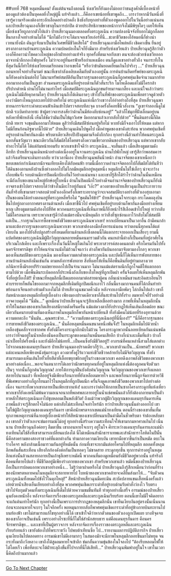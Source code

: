 ##บทที่ 768 หลุมหมื่นคน!
ตั้งแต่ต้นจนถึงตอนนี้ ซ่งเชวียก็ยังมองไม่ออกว่าชนสูงศักดิ์เบื้องหน้าที่มองดูแล้วต้องเป็นบุคคลยิ่งใหญ่ผู้นี้ แท้จริงแล้ว...ก็คืออาเขยน้อยที่เขาพูดถึง...
เกรงว่าหากมีวันหนึ่งที่เขารู้ความจริงคงต้องกระอักเลือดอย่างบ้าคลั่ง ชิงชังกับทุกอย่างที่ตัวเองพูดออกไปในวันนี้อย่างแน่นอน
และป๋ายเสี่ยวฉุนเองก็เชี่ยวชาญในการปกปิด ด้วยประสิทธิภาพของหน้ากากจึงไม่มีพิรุธใดๆ เผยให้เห็น เมื่อซ่งเชวียถูกลากตัวไปแล้ว ป๋ายเสี่ยวฉุนมองตลอดทั้งตระกูลเฉิน ความปลงอนิจจังที่บอกไม่ถูกก็ลอยขึ้นกลางใจอย่างห้ามไม่ได้
“นึกไม่ถึงว่าจะได้มาเจอเชวียเอ๋อร์ที่นี่...ชะตาชีวิตของไอ้หมอนี่ก็ช่างน่าเวทนายิ่งนัก ดันถูกจับมาเป็นหินวิเศษที่มีชีวิตเสียได้” ป๋ายเสี่ยวฉุนเอามือไพล่หลัง เชิดคางขึ้น ยืนอยู่ตรงกลางลานบ้านตระกูลเฉิน ความปลดปลงในใจก็ยิ่งมีมาก
สำหรับซ่งเชวียแล้ว ป๋ายเสี่ยวฉุนรู้สึกว่าตัวเองก็คือดาวนำโชคดวงใหญ่ของอีกฝ่ายอย่างแท้จริง ทุกครั้งที่ตนเจอกับเขา ตนจะต้องช่วยซ่งเชวียออกมาจากน้ำลึกกองไฟทุกครั้ง ไม่ว่าจะอยู่ที่นครฟ้าหรือกำแพงเมือง ตนก็ดูแลเขาอย่างทั่วถึง จนกระทั่งในที่สุดวันนี้ก็ทำให้ซ่งเชวียยอมเรียกตนว่าอาเขยได้
“หรือว่าข้ามันยอดเยี่ยมเกินไปจริงๆ ...” ป๋ายเสี่ยวฉุนถอนหายใจอย่างรื่นรมย์ ขณะที่เขากำลังเคลิบเคลิ้มกับตัวเองอยู่นั้น การค้นบ้านยึดทรัพย์ของตระกูลเฉินก็ยังคงดำเนินต่อไป
ไม่นานทรัพย์สมบัติอันเป็นรากฐานของตระกูลเฉินก็ถูกศพหุ่นเชิดจำนวนมากย้ายออกมากองกันเป็นภูเขา ส่วนคนตระกูลเฉินที่อยู่รอบด้านก็ตัวสั่นระริก โมโหเดือดแต่ไม่มีใครกล้าปริปากตำหนิ
ผ่านไปไม่นานเท่าไหร่ เมื่อสมบัติตระกูลเฉินถูกขนย้ายมาจนเกลี้ยง และแน่ใจแล้วว่าตระกูลเฉินไม่มีภัยคุกคามใดๆ ป๋ายเสี่ยวฉุนถึงได้เดินอาดๆ เข้าไปในที่พักของตระกูลเฉินเพื่อตรวจดูด้วยตัวเองว่ามีตรงไหนถูกละเลยไปบ้างหรือไม่
ตระกูลเฉินแห่งนี้กว้างขวางโอ่อ่าอย่างถึงที่สุด ป๋ายเสี่ยวฉุนพาชายฉกรรจ์เกราะดำตบะคนฟ้าเดินเข้าไปตรวจสอบทีละจุด บางครั้งก็คอยชี้นิ้วสั่งงาน
“ภูเขาจำลองนี้ดูไม่ปกติ ระเบิดทำลายซะ ข้าผู้ตรวจการสงสัยว่าด้านในมีห้องลับซ่อนอยู่!”
“แล้วก็ไข่มุกที่ฝังเลื่อมอยู่บนหลังคาที่พักหลังนี้ เห็นได้ชัดว่ามันเป็นไข่มุกวิเศษ งัดออกมาแล้วเอากลับไปด้วย”
“พื้นดินตรงนี้ก็ผิดปกติ ทหาร จงขุดมันออกมาให้หมด ดูสิว่ายังมีสมบัติซ่อนอยู่หรือไม่ หากยังมีก็จงเอาไปให้หมด แต่หากไม่มีก็ขนก้อนอิฐพวกนี้ไปด้วย” ป๋ายเสี่ยวฉุนเดินไปพูดไป เมื่อคำพูดของเขาดังสะท้อน พวกศพหุ่นเชิดที่อยู่รอบด้านก็พากันลงมือ พริบตาเดียวเสียงปึงปังตูมตามจึงดังกึกก้อง
ทุกอย่างนี้ล้วนทำให้คนตระกูลเฉินอกสั่นขวัญผวา ขณะเดียวกันก็สัมผัสได้โดยตรงถึงความเขี้ยวลากดินของป๋ายเสี่ยวฉุน
แต่พวกเขากลับทำอะไรไม่ได้ ได้แต่ก้มหน้ายอมรับ พวกเขาเข้าใจดีว่า ตระกูลเฉิน...จบสิ้นแล้ว
เมื่อเสียงตูมตามดังอึกทึก ป๋ายเสี่ยวฉุนเดินหน้าอย่างต่อเนื่องอยู่ในจวนตระกูลเฉิน ผ่านไปพักใหญ่ เขารู้สึกว่าพอสมควรแล้วจึงเตรียมจะเดินทางกลับ ทว่าเวลานี้เอง ป๋ายเสี่ยวฉุนพลันนิ่วหน้า
อำนาจจิตของเขาเหนือกว่าขอบเขตก่อกำเนิดมากนักจนเทียบเคียงได้กับคนฟ้า ยามนี้เมื่อกวาดอำนาจจิตออกไปก็สัมผัสได้ทันทีว่าใต้ดินของลานหลังบ้านซึ่งห่างออกไปไม่ไกลมีหลุมลึกอยู่หลุมหนึ่ง
หลุมลึกนั้นไม่ใช่เล็กๆ น่าจะกว้างเกือบพันจั้ง รอบด้านมีการปิดผนึกป้องกันไว้อย่างแน่นหนา และเขาก็รู้สึกได้รำไรว่าด้านในนั้นเหมือนจะมีถังเก็บของขนาดใหญ่ยักษ์อยู่ใบหนึ่ง ด้านในปิดผนึกไว้อย่างดีจนอำนาจจิตของป๋ายเสี่ยวฉุนก็ยังมิอาจตรงเข้าไปตรวจสอบได้ว่าข้างในมีอะไรอยู่กันแน่
“เอ๊ะ?” ดวงตาของป๋ายเสี่ยวฉุนเป็นประกายวาบ อันที่จริงที่เขามาตรวจสอบด้วยตัวเองอีกครั้งก็เพราะอยากดูว่าจะเจอสมบัติบางอย่างที่ตัวเองฮุบเอามาเป็นของตนได้อย่างตอนอยู่ที่ตระกูลหลี่หรือไม่
“ขุดมันให้ข้า!” ป๋ายเสี่ยวฉุนใจกระตุก กระโดดผลุงบินขึ้นไปอยู่กลางอากาศตรงลานด้านหลัง เมื่อเขาชี้นิ้วไป ศพหุ่นเชิดที่อยู่รอบด้านก็พากันลงมืออย่างเหี้ยมหาญ
เสียงตูมตามดังก้องไปสี่ทิศ พวกคนตระกูลเฉินที่เห็นภาพนี้ก็ยิ่งหน้าไร้สีเลือดเข้าไปใหญ่ ทว่ากลับไม่มีใครลนลาน เพราะพวกเขารู้ดีว่าถึงแม้ตรงนั้นจะมีหลุมลึก ทว่าสิ่งที่ซุกซ่อนเอาไว้กลับไม่ใช่สมบัติ แต่เป็น...รากฐานในการซื้อขายพลังชีวิตของตระกูลเฉินพวกเขา!
หากเปลี่ยนมาเป็นเวลาอื่น ถ้ามีคนกล้ามาแตะต้องรากฐานของตระกูลเฉินพวกเขา พวกเขาต้องลงมือสังหารแน่นอน ทว่าตอนนี้ทุกคนได้แต่เงียบงัน มองไปยังสิ่งปลูกสร้างทั้งหมดที่ลานด้านหลังซึ่งตอนนี้ได้แตกกระจายออกเป็นเสี่ยงๆ
ยามนี้แปดทิศของตระกูลเฉินมีผู้ฝึกวิญญาณหลายหมื่นคนมารวมตัวกัน คนเหล่านี้ต่างก็เป็นคนที่อยู่อาศัยในบริเวณใกล้เคียง และก็เพราะเรื่องในวันนี้ใหญ่โตเกินไป พระยาสวรรค์สองคนตกต่ำ ครึกโครมกันไปทั้งนครจักรพรรดิขุย ทำให้คนจำนวนนับไม่ถ้วนใจแกว่ง ต่างก็พากันบินออกมาจับตามองไกลๆ
พวกเขามองเห็นสมบัติของตระกูลเฉิน มองเห็นความตกต่ำของตระกูลเฉิน และบัดนี้ก็ได้เห็นการพังทลายของลานบ้านด้านหลังนั่นเช่นกัน
ตามหลังการพังทลาย สิ่งที่เผยให้เห็นก็คือพื้นดินที่อยู่ท่ามกลางเวทอภินิหารซึ่งมีรอยปริร้าวแผ่ขยายออกไปเป็นจำนวนมาก ไม่นานแม้แต่ตราผนึกก็ถูกโจมตีให้แตกออกตามไปด้วย เมื่อพื้นดินระเบิดออกก็ประหนึ่งถังเก็บของใบใหญ่ที่ถูกเปิดฝา ครั้นจึงเผยให้เห็นหลุมลึกพันจั้งที่อยู่เบื้องใต้!!
ชั่วขณะที่หลุมลึกนี้เปิดเผยออกมาต่อสายตาผู้คน กลิ่นเน่าเหม็นชวนสะอิดสะเอียนไร้คำบรรยายก็พลันโชยออกมาจากหลุมลึกที่เดิมทีถูกปิดผนึกเอาไว้ กลิ่นนี้แรงมากจนคนที่ได้กลิ่นทำท่าขย้อนอาเจียนอย่างห้ามตัวเองไม่ได้
ป๋ายเสี่ยวฉุนขมวดคิ้วฉับ หลังจากเอามือพัดๆ ไล่กลิ่นไปแล้ว เขาก็ก้มหน้าลงมองหลุมลึกที่อยู่เบื้องล่าง เพียงมองปราดเดียวเขาก็สั่นสะท้านไปทั้งร่าง ลมหายใจถี่รัวอย่างมิอาจควบคุมได้
“นี่มัน...” ดูเหมือนว่าป๋ายเสี่ยวฉุนจะรู้สึกเหลือเชื่ออย่างมาก ภาพที่เห็นในหลุมลึกนั้นทำให้ในสมองของเขาเกิดเสียงอสนีบาตดังครืนครั่น แม้แต่ดวงตาก็ยังปรากฏให้เห็นเส้นเลือดฝอย
ขณะเดียวกันคนรอบด้านที่มองเห็นภาพในหลุมลึกก็พากันหน้าเปลี่ยนสี ทั้งยังมีคนไม่น้อยที่ร้องอุทานด้วยความตกตะลึง
“นั่นมัน...คุณพระช่วย...”
“ความลับของตระกูลเฉินอยู่ที่นี่นี่เอง!!”
“นี่ก็คือรากฐานของการขายพลังชีวิตของตระกูลเฉิน...”
นั่นคือหลุมหมื่นคนขนาดหนึ่งพันจั้ง!!
ในหลุมลึกเต็มไปด้วยน้ำเหลืองขุ่นคลั่กจากซากศพ ทั้งยังมีโครงกระดูกอีกนับไม่ถ้วน โครงกระดูกพวกนั้นลอยเบียดกันแน่นขนัด เกรงว่าที่จมอยู่ในน้ำเหลืองนั่นคงเป็นกระดูกของคนเกินหมื่นคนเสียอีก บ้างก็เน่าเละเต็มที่แล้ว บ้างก็เน่าเปื่อยไปครึ่งหนึ่ง และยังมีอีกไม่น้อยที่...เป็นคนซึ่งยังมีชีวิตอยู่!!
อาภรณ์ที่คนเหล่านี้สวมใส่แตกต่างไปจากคนของแดนทุรกันดาร ป๋ายเสี่ยวฉุนมองปราดเดียวก็รู้ว่า...พวกเขาล้วนเป็น...นักพรต!!
พวกเขาแต่ละคนเหลือเพียงหนังหุ้มกระดูก ดวงตาทั้งคู่ไร้แววแห่งชีวิตชีวาคล้ายกับไม่มีจิตวิญญาณ ทั้งยังสามารถมองเห็นเส้นใยยั้วเยี้ยสีดำที่เลื้อยขยุกขยิกอยู่ในร่างของพวกเขา คอยดึงเอาพลังชีวิตของพวกเขามาอย่างต่อเนื่อง...พอจะจินตนาการได้เลยว่านักพรตทุกคนที่อยู่ในหลุมลึกแห่งนี้ต้องถูกคนจับตัวมาเป็นๆ จากนั้นก็ถูกค้นวิญญาณ!
ภายใต้การถูกฝืนบังคับค้นวิญญาณ จิตวิญญาณของพวกเขาจึงแหลกสลายไปนานแล้ว ที่เหลืออยู่จึงมีเพียงเรือนกายที่ยังเหลือลมหายใจ และพอเรือนกายนี้ถูกจัดการด้วยวิธีที่พิเศษบางอย่างก็ถูกโยนมาไว้ในหลุมลึกที่ถูกปิดผนึก ครั้นจึงดูดเอาพลังชีวิตของพวกเขาไปอย่างต่อเนื่อง จนกระทั่งพวกเขากลายเป็นเพียงซากแห้ง!
และเกรงว่าต่อให้กลายเป็นซากโครงกระดูกที่แห้งเหี่ยว พวกเขาก็ยังคงหนีไม่พ้นความอเนจอนาถที่พอศพละลายอยู่ในน้ำแช่ศพนั่นแล้วก็ยังต้องกลายมาเป็นตัวยาหลักให้ตระกูลเฉินเอาไปชุบหลอมเป็นพลังชีวิต!
ถึงแม้ว่าพวกผู้ฝึกวิญญาณของแดนทุรกันดารเห็นภาพนี้แล้วจะรู้สึกตกใจไม่น้อย แต่กลับไม่สะเทือนใจเท่าไหร่นัก ทว่าป๋ายเสี่ยวฉุนนั้นต่างออกไป เขาไม่ใช่ผู้ฝึกวิญญาณของแดนทุรกันดาร เขาคือนักพรตจากเขตแม่น้ำทงเทียน ตอนนี้ร่างของเขาสั่นเทิ้ม ทุกภาพเหตุการณ์ที่ฉายอยู่เบื้องหน้าทำให้สีหน้าของเขาเปลี่ยนมาเป็นดำมืดในชั่วพริบตา จำต้องหลับตาลง
เขากลัวว่าตัวเองจะข่มอารมณ์ไม่อยู่ ทุกอย่างนี้สร้างความสะเทือนใจให้เขามากมหาศาลเกินไป
เนิ่นนาน ป๋ายเสี่ยวฉุนถึงค่อยๆ ลืมตาขึ้น เขาถอนหายใจเบาๆ อยู่ในใจ ศึกระหว่างแดนทุรกันดารและแม่น้ำทงเทียนไม่ใช่สิ่งที่เขาสามารถเปลี่ยนแปลงได้ นี่ไม่เหมือนสำนักธาราเทพและสำนักธาราโลหิตในปีนั้น นี่คือสงครามของสองราชวงศ์ที่แตกต่างกัน
ท่ามกลางความเงียบงัน เขายกมือขวาขึ้นกำเป็นหมัด ตบะในร่างโคจร พลังกล้ามเนื้อมารวมกันอยู่ที่หมัดนั้น ก่อนที่เขาจะยกมันต่อยโครมไปที่หลุมลึก
ตลอดทั้งหลุมลึกพลันสั่นสะเทือน เสียงกึกก้องดังต่อกันเป็นทอดๆ ไม่ขาดสาย กระดูกทุกชิ้น ทุกการดำรงอยู่ในหลุมลึกแห่งนั้นล้วนสลายกลายเป็นเถ้าธุลีเพราะหมัดนี้
พวกคนที่มองดูเหมือนยังมีชีวิตอยู่พวกนั้น แท้จริงก็คือคนที่ตายไปแล้ว ที่มีชีวิตอยู่มีเพียงร่างกายของพวกเขา สำหรับพวกเขาแล้ว หมัดนี้ของป๋ายเสี่ยวฉุนถือเป็นการปลดแอกพวกเขาอย่างหนึ่ง...
ไม่รู้ว่าตาฝาดหรือไม่ ป๋ายเสี่ยวฉุนถึงรู้สึกเหมือนว่าก่อนที่ร่างของนักพรตหลายคนในหลุมลึกจะสลายหายไป ใบหน้าของพวกเขาคล้ายจะคลี่ยิ้มส่งมาให้...
“จับตัวคนตระกูลเฉินทั้งหมดไปขังไว้ในคุกใหญ่!” สีหน้าป๋ายเสี่ยวฉุนมืดทะมึน สะบัดปลายแขนเสื้อหนึ่งครั้งแล้วเอ่ยด้วยน้ำเสียงเย็นเยียบอย่างถึงที่สุด พวกศพหุ่นเชิดเกราะดำที่อยู่รอบด้านรับคำสั่งว่องไว รีบตรงเข้าไปจับกุมตัวคนทั้งตระกูลเฉินที่เต็มไปด้วยความขมขื่นทันที
ทำทุกอย่างนี้เสร็จ อารมณ์ของป๋ายเสี่ยวฉุนยังคงหนักอึ้ง หลังจากจัดการเรื่องของตระกูลหลี่และตระกูลเฉินเรียบร้อย ตอนนี้เขาไม่มีใจคิดอยากจะแก้แค้นเท่าไหร่นัก ทุกอย่างนี้เป็นเพราะการปรากฏของหลุมลึกนั่น
เขายืนเงียบงันอยู่ตรงนั้นเนิ่นนาน ก่อนจะถอนหายใจเบาๆ ในใจอีกครั้ง พอหมุนกายกลับก็พาศพหุ่นเชิดเกราะดำที่อยู่ข้างกายบินทะยานไปบนท้องฟ้า
เขาไม่สามารถแก้ไขทุกอย่างนี้ได้ เขาเข้าใจดีว่าหากตัวตนของตัวเองถูกเปิดเผย บางทีจุดจบของเขาก็อาจเป็นเช่นนี้ เพราะอย่างไรซะที่นี่ก็ไม่ใช่สำนักสยบธาร แต่คือแดนทุรกันดาร คือนครจักรพรรดิขุย...
และเขาที่เป็นผู้ตรวจการ หลังจากจัดการเรื่องราวของตระกูลหลี่และตระกูลเฉินเรียบร้อยแล้ว เขายังต้องไปที่พระราชวัง ไปพบต้าเทียนซือ ไป...รายงานผลการปฏิบัติภารกิจ
ป๋ายเสี่ยวฉุนเงียบงันไปตลอดทาง อารมณ์เขาไม่ดีเอามากๆ ในสมองมักจะมีภาพในหลุมลึกลอยขึ้นมาไม่หยุด จนกระทั่งมาถึงวังหลวง เขาถึงได้สูดลมหายใจเข้าลึก ข่มกลั้นความขุ่นข้องในใจลงไป
“ต้องรีบหลอมไฟให้ได้โดยเร็ว เพื่อที่ตบะจะได้ฝ่าทะลุถึงขั้นที่ไปจากที่นี่ได้เสียที...” ป๋ายเสี่ยวฉุนพึมพำอยู่ในใจ เขาในเวลานี้คิดถึงบ้านมากแล้ว

------


[Go To Next Chapter]( ./206.md)